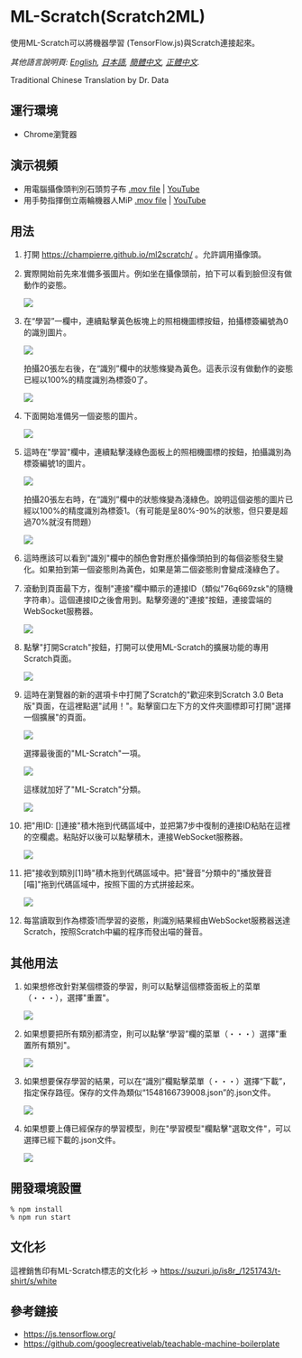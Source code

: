 # ML-Scratch(Scratch2ML)

使用ML-Scratch可以將機器學習 (TensorFlow.js)與Scratch連接起來。

*其他語言說明頁: [English](README.md), [日本語](README.ja.md), [簡體中文](README.zh-cn.md), [正體中文](README.zh-tw.md).*

Traditional Chinese Translation by Dr. Data

## 運行環境

- Chrome瀏覽器

## 演示視頻

- 用電腦攝像頭判別石頭剪子布 [.mov file](https://s3.amazonaws.com/champierre/movies/rsp_demo.mov) | [YouTube](https://www.youtube.com/watch?v=DkH1hwc-Gb4)
- 用手勢指揮倒立兩輪機器人MiP [.mov file](https://s3.amazonaws.com/champierre/movies/mip_demo.mov) | [YouTube](https://www.youtube.com/watch?v=GKXimEB5WQg)

## 用法

1. 打開 https://champierre.github.io/ml2scratch/ 。允許調用攝像頭。

2. 實際開始前先來准備多張圖片。例如坐在攝像頭前，拍下可以看到臉但沒有做動作的姿態。

    <img src="images/en/neutral.png" />

3. 在“學習”一欄中，連續點擊黃色板塊上的照相機圖標按鈕，拍攝標簽編號為0的識別圖片。

    <img src="images/zh-cn/before_training_0.png" />

    拍攝20張左右後，在“識別”欄中的狀態條變為黃色。這表示沒有做動作的姿態已經以100%的精度識別為標簽0了。

    <img src="images/zh-cn/after_training_0.png" />

4. 下面開始准備另一個姿態的圖片。

    <img src="images/en/gesture.png" />

5. 這時在"學習"欄中，連續點擊淺綠色面板上的照相機圖標的按鈕，拍攝識別為標簽編號1的圖片。

    <img src="images/zh-cn/before_training_1.png" />

    拍攝20張左右時，在“識別”欄中的狀態條變為淺綠色。說明這個姿態的圖片已經以100%的精度識別為標簽1。（有可能是呈80%-90%的狀態，但只要是超過70%就沒有問題）

    <img src="images/zh-cn/after_training_1.png" />

6. 這時應該可以看到"識別"欄中的顏色會對應於攝像頭拍到的每個姿態發生變化。如果拍到第一個姿態則為黃色，如果是第二個姿態則會變成淺綠色了。

7. 滾動到頁面最下方，復制"連接"欄中顯示的連接ID（類似"76q669zsk"的隨機字符串）。這個連接ID之後會用到。點擊旁邊的"連接"按鈕，連接雲端的WebSocket服務器。

    <img src="images/zh-cn/connect.png" />

8. 點擊"打開Scratch"按鈕，打開可以使用ML-Scratch的擴展功能的專用Scratch頁面。

    <img src="images/zh-cn/scratch.png" />

9. 這時在瀏覽器的新的選項卡中打開了Scratch的"歡迎來到Scratch 3.0 Beta版"頁面，在這裡點選"試用！"。點擊窗口左下方的文件夾圖標即可打開"選擇一個擴展"的頁面。

    <img src="images/zh-cn/add_extension.png" />

    選擇最後面的"ML-Scratch"一項。

    <img src="images/en/ml2scratch_extension.png" />

    這樣就加好了"ML-Scratch"分類。

    <img src="images/zh-cn/ml2scratch_extension_added.png" />

10. 把"用ID: []連接"積木拖到代碼區域中，並把第7步中復制的連接ID粘貼在這裡的空欄處。粘貼好以後可以點擊積木，連接WebSocket服務器。

    <img src="images/zh-cn/scratch3_connect_block.png" />

11. 把"接收到類別[1]時"積木拖到代碼區域中。把"聲音"分類中的"播放聲音[喵]"拖到代碼區域中，按照下圖的方式拼接起來。

    <img src="images/zh-cn/scratch3_play_sound.png" />

12. 每當讀取到作為標簽1而學習的姿態，則識別結果經由WebSocket服務器送達Scratch，按照Scratch中編的程序而發出喵的聲音。

## 其他用法

1. 如果想修改針對某個標簽的學習，則可以點擊這個標簽面板上的菜單（・・・），選擇"重置"。

    <img src="images/zh-cn/reset.png" />

2. 如果想要把所有類別都清空，則可以點擊“學習”欄的菜單（・・・）選擇"重置所有類別"。

    <img src="images/zh-cn/reset_all.png" />

3. 如果想要保存學習的結果，可以在“識別”欄點擊菜單（・・・）選擇“下載”，指定保存路徑。保存的文件為類似“1548166739008.json”的.json文件。

    <img src="images/zh-cn/download.png" />

4. 如果想要上傳已經保存的學習模型，則在"學習模型"欄點擊"選取文件"，可以選擇已經下載的.json文件。

    <img src="images/zh-cn/upload.png" />

## 開發環境設置

```
% npm install
% npm run start
```

## 文化衫

這裡銷售印有ML-Scratch標志的文化衫 -> https://suzuri.jp/is8r_/1251743/t-shirt/s/white

## 參考鏈接

- https://js.tensorflow.org/
- https://github.com/googlecreativelab/teachable-machine-boilerplate
